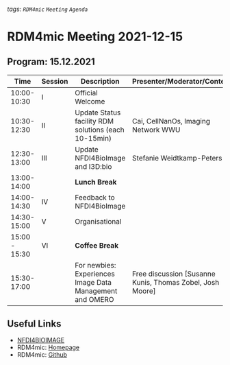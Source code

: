###### tags: `RDM4mic` `Meeting` `Agenda`

# RDM4mic Meeting 2021-12-15

## Program: 15.12.2021 
Time | Session | Description | Presenter/Moderator/Content 
--- | --- | --- | ---
10:00-10:30 | I | Official Welcome|
10:30-12:30 | II | Update Status facility RDM solutions (each 10-15min)|Cai, CellNanOs, Imaging Network WWU
12:30-13:00 | III | Update NFDI4BioImage and I3D:bio | Stefanie Weidtkamp-Peters |
13:00-14:00 |  | **Lunch Break** | |
14:00-14:30 | IV | Feedback to NFDI4BioImage | |
14:30-15:00 | V | Organisational |
15:00 - 15:30 | VI | **Coffee Break**|
15:30-17:00 | | For newbies: Experiences Image Data Management and OMERO | Free discussion [Susanne Kunis, Thomas Zobel, Josh Moore] 



## Useful Links
* [NFDI4BIOIMAGE](https://nfdi4bioimage.de/home/)
* RDM4mic: [Homepage](https://german-bioimaging.github.io/RDM4mic.github.io/)
* RDM4mic: [Github](https://github.com/German-BioImaging/RDM4mic)
